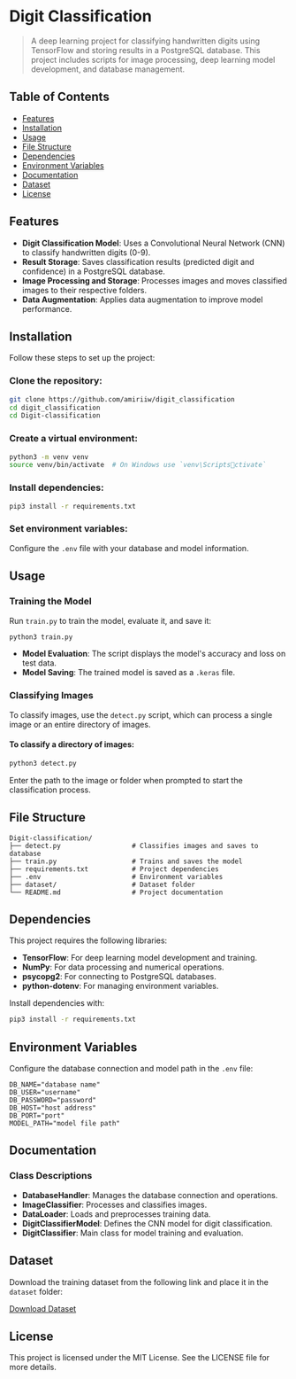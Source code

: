 # Digit Classification

> A deep learning project for classifying handwritten digits using TensorFlow and storing results in a PostgreSQL database. This project includes scripts for image processing, deep learning model development, and database management.

## Table of Contents

- [Features](#features)
- [Installation](#installation)
- [Usage](#usage)
- [File Structure](#file-structure)
- [Dependencies](#dependencies)
- [Environment Variables](#environment-variables)
- [Documentation](#documentation)
- [Dataset](#dataset)
- [License](#license)

## Features

- **Digit Classification Model**: Uses a Convolutional Neural Network (CNN) to classify handwritten digits (0-9).
- **Result Storage**: Saves classification results (predicted digit and confidence) in a PostgreSQL database.
- **Image Processing and Storage**: Processes images and moves classified images to their respective folders.
- **Data Augmentation**: Applies data augmentation to improve model performance.

## Installation

Follow these steps to set up the project:

### Clone the repository:

```bash
git clone https://github.com/amiriiw/digit_classification
cd digit_classification
cd Digit-classification
```

### Create a virtual environment:

```bash
python3 -m venv venv
source venv/bin/activate  # On Windows use `venv\Scriptsctivate`
```

### Install dependencies:

```bash
pip3 install -r requirements.txt
```

### Set environment variables:

Configure the `.env` file with your database and model information.

## Usage

### Training the Model

Run `train.py` to train the model, evaluate it, and save it:

```bash
python3 train.py
```

- **Model Evaluation**: The script displays the model's accuracy and loss on test data.
- **Model Saving**: The trained model is saved as a `.keras` file.

### Classifying Images

To classify images, use the `detect.py` script, which can process a single image or an entire directory of images.

#### To classify a directory of images:

```bash
python3 detect.py
```

Enter the path to the image or folder when prompted to start the classification process.

## File Structure

```
Digit-classification/
├── detect.py                  # Classifies images and saves to database
├── train.py                   # Trains and saves the model
├── requirements.txt           # Project dependencies
├── .env                       # Environment variables
├── dataset/                   # Dataset folder
└── README.md                  # Project documentation
```

## Dependencies

This project requires the following libraries:

- **TensorFlow**: For deep learning model development and training.
- **NumPy**: For data processing and numerical operations.
- **psycopg2**: For connecting to PostgreSQL databases.
- **python-dotenv**: For managing environment variables.

Install dependencies with:

```bash
pip3 install -r requirements.txt
```

## Environment Variables

Configure the database connection and model path in the `.env` file:

```
DB_NAME="database name"
DB_USER="username"
DB_PASSWORD="password"
DB_HOST="host address"
DB_PORT="port"
MODEL_PATH="model file path"
```

## Documentation

### Class Descriptions

- **DatabaseHandler**: Manages the database connection and operations.
- **ImageClassifier**: Processes and classifies images.
- **DataLoader**: Loads and preprocesses training data.
- **DigitClassifierModel**: Defines the CNN model for digit classification.
- **DigitClassifier**: Main class for model training and evaluation.

## Dataset

Download the training dataset from the following link and place it in the `dataset` folder:

[Download Dataset](https://drive.google.com/file/d/1-172cX2BuWR_zxNXYp9LfC0GVl-An79l/view?usp=drive_link)

## License

This project is licensed under the MIT License. See the LICENSE file for more details.
